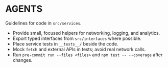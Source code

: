 # AGENTS

Guidelines for code in `src/services`.

- Provide small, focused helpers for networking, logging, and analytics.
- Export typed interfaces from `src/interfaces` where possible.
- Place service tests in `__tests__/` beside the code.
- Mock `fetch` and external APIs in tests; avoid real network calls.
- Run `pre-commit run --files <files>` and `npm test -- --coverage` after changes.

